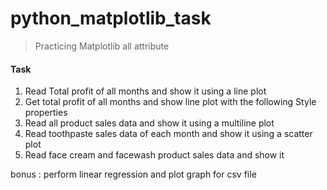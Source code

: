 # python_matplotlib_task
>Practicing Matplotlib all  attribute 
#### Task
1. Read Total profit of all months and show it using a line plot
2. Get total profit of all months and show line plot with the following Style properties
3. Read all product sales data and show it  using a multiline plot
4. Read toothpaste sales data of each month and show it using a scatter plot
5. Read face cream and facewash product sales data and show it

bonus : perform linear regression and plot graph for csv file
